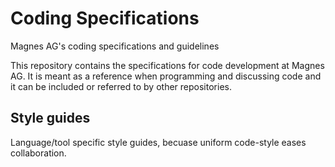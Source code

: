 # Coding Specifications
Magnes AG's coding specifications and guidelines

This repository contains the specifications for code development at Magnes AG.
It is meant as a reference when programming and discussing code and it can be
included or referred to by other repositories.

## Style guides
Language/tool specific style guides, becuase uniform code-style eases collaboration.

